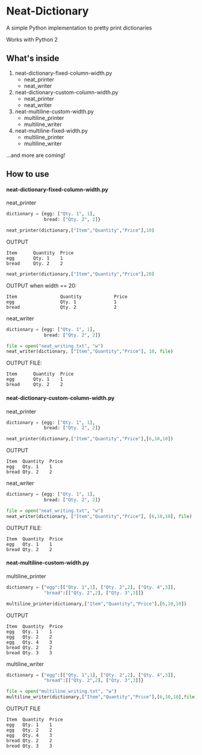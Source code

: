 # Neat-Dictionary
A simple Python implementation to pretty print dictionaries

Works with Python 2

What's inside
---
1. neat-dictionary-fixed-column-width.py
   * neat_printer
   * neat_writer
2. neat-dictionary-custom-column-width.py
   * neat_printer
   * neat_writer
3. neat-multiline-custom-width.py
   * multiline_printer
   * multiline_writer
4. neat-multiline-fixed-width.py
   * multiline_printer
   * multiline_writer

...and more are coming!

How to use
---
#### neat-dictionary-fixed-column-width.py

neat_printer
```python
dictionary = {egg: ["Qty. 1", 1],
              bread: ["Qty. 2", 2]}
```
```python
neat_printer(dictionary,["Item","Quantity","Price"],10)
```
OUTPUT
```
Item      Quantity  Price
egg       Qty. 1    1
bread     Qty. 2    2
```
```python
neat_printer(dictionary,["Item","Quantity","Price"],20)
```
OUTPUT when width == 20:
```
Item                Quantity            Price               
egg                 Qty. 1              1                   
bread               Qty. 2              2                   
```
neat_writer
```python
dictionary = {egg: ["Qty. 1", 1],
              bread: ["Qty. 2", 2]}
```
```python
file = open("neat_writing.txt", "w")
neat_writer(dictionary, ["Item","Quantity","Price"], 10, file)
```
OUTPUT FILE:
```
Item      Quantity  Price
egg       Qty. 1    1
bread     Qty. 2    2
```

#### neat-dictionary-custom-column-width.py

neat_printer
```python
dictionary = {egg: ["Qty. 1", 1],
              bread: ["Qty. 2", 2]}
```
```python
neat_printer(dictionary,["Item","Quantity","Price"],[6,10,10])
```
OUTPUT
```
Item  Quantity  Price
egg   Qty. 1    1
bread Qty. 2    2
```

neat_writer
```python
dictionary = {egg: ["Qty. 1", 1],
              bread: ["Qty. 2", 2]}
```
```python
file = open("neat_writing.txt", "w")
neat_writer(dictionary, ["Item","Quantity","Price"], [6,10,10], file)
```
OUTPUT FILE:
```
Item  Quantity  Price
egg   Qty. 1    1
bread Qty. 2    2
```

#### neat-multiline-custom-width.py

multiline_printer
```python
dictionary = {"egg":[["Qty. 1",1], ["Qty. 2",2], ["Qty. 4",3]],
              "bread":[["Qty. 2",2], ["Qty. 3",3]]}
```
```python
multiline_printer(dictionary,["Item","Quantity","Price"],[6,10,10])
```
OUTPUT
```
Item  Quantity  Price
egg   Qty. 1    1
egg   Qty. 2    2
egg   Qty. 4    3
bread Qty. 2    2
bread Qty. 3    3
```

multiline_writer
```python
dictionary = {"egg":[["Qty. 1",1], ["Qty. 2",2], ["Qty. 4",3]],
              "bread":[["Qty. 2",2], ["Qty. 3",3]]}
```
```python
file = open("multiline_writing.txt", "w")
multiline_writer(dictionary,["Item","Quantity","Price"],[6,10,10],file)
```
OUTPUT FILE
```
Item  Quantity  Price
egg   Qty. 1    1
egg   Qty. 2    2
egg   Qty. 4    3
bread Qty. 2    2
bread Qty. 3    3
```
